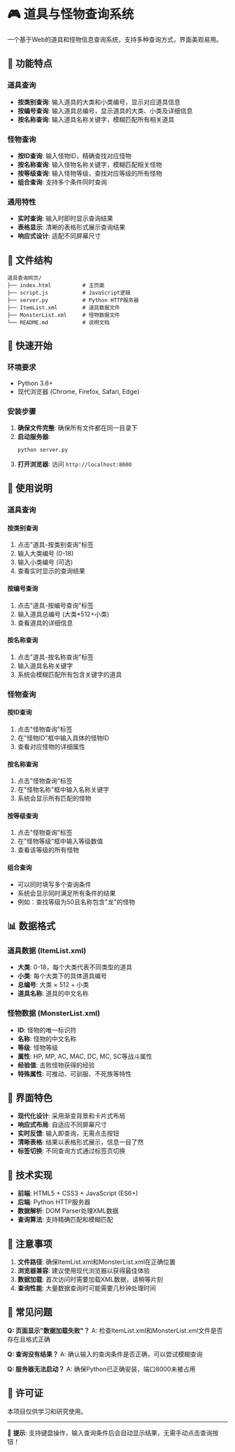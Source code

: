 # 🎮 道具与怪物查询系统

一个基于Web的道具和怪物信息查询系统，支持多种查询方式，界面美观易用。

## 🎯 功能特点

### 道具查询
- **按类别查询**: 输入道具的大类和小类编号，显示对应道具信息
- **按编号查询**: 输入道具总编号，显示道具的大类、小类及详细信息
- **按名称查询**: 输入道具名称关键字，模糊匹配所有相关道具

### 怪物查询
- **按ID查询**: 输入怪物ID，精确查找对应怪物
- **按名称查询**: 输入怪物名称关键字，模糊匹配相关怪物
- **按等级查询**: 输入怪物等级，查找对应等级的所有怪物
- **组合查询**: 支持多个条件同时查询

### 通用特性
- **实时查询**: 输入时即时显示查询结果
- **表格显示**: 清晰的表格形式展示查询结果
- **响应式设计**: 适配不同屏幕尺寸

## 📁 文件结构

```
道具查询网页/
├── index.html          # 主页面
├── script.js           # JavaScript逻辑
├── server.py           # Python HTTP服务器
├── ItemList.xml        # 道具数据文件
├── MonsterList.xml     # 怪物数据文件
└── README.md           # 说明文档
```

## 🚀 快速开始

### 环境要求
- Python 3.6+
- 现代浏览器 (Chrome, Firefox, Safari, Edge)

### 安装步骤

1. **确保文件完整**: 确保所有文件都在同一目录下
2. **启动服务器**:
   ```bash
   python server.py
   ```
3. **打开浏览器**: 访问 `http://localhost:8000`

## 📖 使用说明

### 道具查询

#### 按类别查询
1. 点击"道具-按类别查询"标签
2. 输入大类编号 (0-18)
3. 输入小类编号 (可选)
4. 查看实时显示的查询结果

#### 按编号查询
1. 点击"道具-按编号查询"标签
2. 输入道具总编号 (大类*512+小类)
3. 查看道具的详细信息

#### 按名称查询
1. 点击"道具-按名称查询"标签
2. 输入道具名称关键字
3. 系统会模糊匹配所有包含关键字的道具

### 怪物查询

#### 按ID查询
1. 点击"怪物查询"标签
2. 在"怪物ID"框中输入具体的怪物ID
3. 查看对应怪物的详细属性

#### 按名称查询
1. 点击"怪物查询"标签
2. 在"怪物名称"框中输入名称关键字
3. 系统会显示所有匹配的怪物

#### 按等级查询
1. 点击"怪物查询"标签
2. 在"怪物等级"框中输入等级数值
3. 查看该等级的所有怪物

#### 组合查询
- 可以同时填写多个查询条件
- 系统会显示同时满足所有条件的结果
- 例如：查找等级为50且名称包含"龙"的怪物

## 📊 数据格式

### 道具数据 (ItemList.xml)
- **大类**: 0-18，每个大类代表不同类型的道具
- **小类**: 每个大类下的具体道具编号
- **总编号**: 大类 × 512 + 小类
- **道具名称**: 道具的中文名称

### 怪物数据 (MonsterList.xml)
- **ID**: 怪物的唯一标识符
- **名称**: 怪物的中文名称
- **等级**: 怪物等级
- **属性**: HP, MP, AC, MAC, DC, MC, SC等战斗属性
- **经验值**: 击败怪物获得的经验
- **特殊属性**: 可推动、可驯服、不死族等特性

## 🎨 界面特色

- **现代化设计**: 采用渐变背景和卡片式布局
- **响应式布局**: 自适应不同屏幕尺寸
- **实时反馈**: 输入即查询，无需点击按钮
- **清晰表格**: 结果以表格形式展示，信息一目了然
- **标签切换**: 不同查询方式通过标签页切换

## 🔧 技术实现

- **前端**: HTML5 + CSS3 + JavaScript (ES6+)
- **后端**: Python HTTP服务器
- **数据解析**: DOM Parser处理XML数据
- **查询算法**: 支持精确匹配和模糊匹配

## 📝 注意事项

1. **文件路径**: 确保ItemList.xml和MonsterList.xml在正确位置
2. **浏览器兼容**: 建议使用现代浏览器以获得最佳体验
3. **数据加载**: 首次访问时需要加载XML数据，请稍等片刻
4. **查询性能**: 大量数据查询时可能需要几秒钟处理时间

## 🐛 常见问题

**Q: 页面显示"数据加载失败"？**
A: 检查ItemList.xml和MonsterList.xml文件是否存在且格式正确

**Q: 查询没有结果？**
A: 确认输入的查询条件是否正确，可以尝试模糊查询

**Q: 服务器无法启动？**
A: 确保Python已正确安装，端口8000未被占用

## 📄 许可证

本项目仅供学习和研究使用。

---

🎯 **提示**: 支持键盘操作，输入查询条件后会自动显示结果，无需手动点击查询按钮！